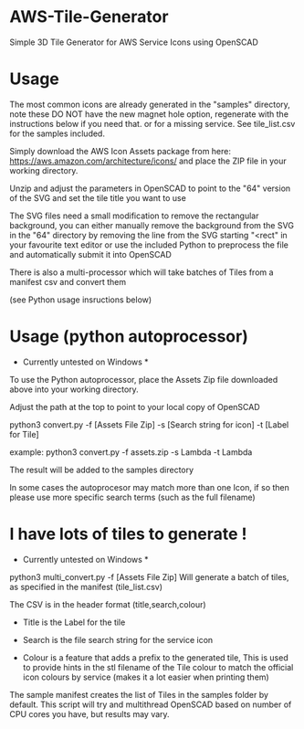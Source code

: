 # AWS-Tile-Generator
Simple 3D Tile Generator for AWS Service Icons using OpenSCAD


# Usage

The most common icons are already generated in the "samples" directory, note these DO NOT have the new magnet hole option, regenerate with the instructions below if you need that. or for a missing service. See tile_list.csv for the samples included.

Simply download the AWS Icon Assets package from here:
https://aws.amazon.com/architecture/icons/ and place the ZIP file in your working directory.

Unzip and adjust the parameters in OpenSCAD to point to the "64" version of the SVG and set the tile title you want to use

The SVG files need a small modification to remove the rectangular background, you can either manually remove the background from the SVG in the "64" directory by removing the line from the SVG starting "<rect" in your favourite text editor or use the included Python to preprocess the file and automatically submit it into OpenSCAD

There is also a multi-processor which will take batches of Tiles from a manifest csv and convert them

(see Python usage insructions below)



# Usage (python autoprocessor)

* Currently untested on Windows *

To use the Python autoprocessor, place the Assets Zip file downloaded above into your working directory.

Adjust the path at the top to point to your local copy of OpenSCAD

python3 convert.py -f [Assets File Zip] -s [Search string for icon] -t [Label for Tile]

example:
python3 convert.py -f assets.zip -s Lambda -t Lambda

The result will be added to the samples directory

In some cases the autoprocesor may match more than one Icon, if so then please use more specific search terms (such as the full filename)


# I have lots of tiles to generate !

* Currently untested on Windows *

python3 multi_convert.py -f [Assets File Zip] 
Will generate a batch of tiles, as specified in the manifest (tile_list.csv)

The CSV is in the header format  (title,search,colour)

* Title is the Label for the tile

* Search is the file search string for the service icon

* Colour is a feature that adds a prefix to the generated tile, This is used to provide hints in the stl filename of the Tile colour to match the official icon colours by service (makes it a lot easier when printing them)

The sample manifest creates the list of Tiles in the samples folder by default.
This script will try and multithread OpenSCAD based on number of CPU cores you have, but results may vary.
